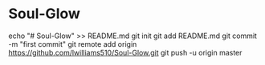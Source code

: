 # Soul-Glow
echo "# Soul-Glow" >> README.md
git init
git add README.md
git commit -m "first commit"
git remote add origin https://github.com/lwilliams510/Soul-Glow.git
git push -u origin master
